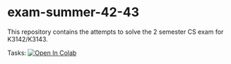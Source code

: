 # exam-summer-42-43
This repository contains the attempts to solve the 2 semester CS exam for K3142/K3143.

Tasks: [![Open In Colab](https://colab.research.google.com/assets/colab-badge.svg)](https://colab.research.google.com/github/K3143-ITMO/exam-summer-42-43/blob/master/Tasks.ipynb)